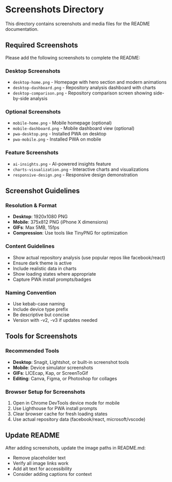 # Screenshots Directory

This directory contains screenshots and media files for the README documentation.

## Required Screenshots

Please add the following screenshots to complete the README:

### Desktop Screenshots
- `desktop-home.png` - Homepage with hero section and modern animations
- `desktop-dashboard.png` - Repository analysis dashboard with charts
- `desktop-comparison.png` - Repository comparison screen showing side-by-side analysis

### Optional Screenshots  
- `mobile-home.png` - Mobile homepage (optional)
- `mobile-dashboard.png` - Mobile dashboard view (optional)
- `pwa-desktop.png` - Installed PWA on desktop
- `pwa-mobile.png` - Installed PWA on mobile

### Feature Screenshots
- `ai-insights.png` - AI-powered insights feature
- `charts-visualization.png` - Interactive charts and visualizations
- `responsive-design.png` - Responsive design demonstration

## Screenshot Guidelines

### Resolution & Format
- **Desktop**: 1920x1080 PNG
- **Mobile**: 375x812 PNG (iPhone X dimensions)
- **GIFs**: Max 5MB, 15fps
- **Compression**: Use tools like TinyPNG for optimization

### Content Guidelines
- Show actual repository analysis (use popular repos like facebook/react)
- Ensure dark theme is active
- Include realistic data in charts
- Show loading states where appropriate
- Capture PWA install prompts/badges

### Naming Convention
- Use kebab-case naming
- Include device type prefix
- Be descriptive but concise
- Version with -v2, -v3 if updates needed

## Tools for Screenshots

### Recommended Tools
- **Desktop**: Snagit, Lightshot, or built-in screenshot tools
- **Mobile**: Device simulator screenshots
- **GIFs**: LICEcap, Kap, or ScreenToGif
- **Editing**: Canva, Figma, or Photoshop for collages

### Browser Setup for Screenshots
1. Open in Chrome DevTools device mode for mobile
2. Use Lighthouse for PWA install prompts
3. Clear browser cache for fresh loading states
4. Use actual repository data (facebook/react, microsoft/vscode)

## Update README
After adding screenshots, update the image paths in README.md:
- Remove placeholder text
- Verify all image links work
- Add alt text for accessibility
- Consider adding captions for context
